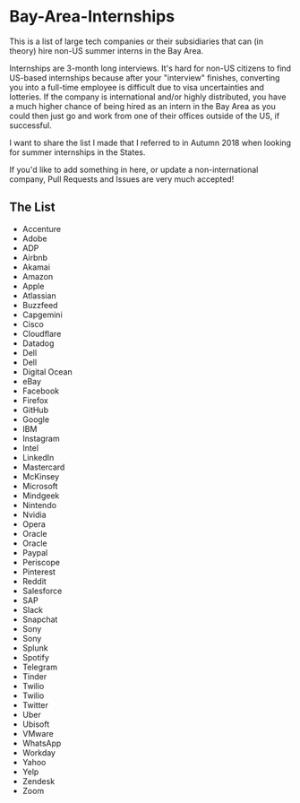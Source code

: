 # Bay-Area-Internships

This is a list of large tech companies or their subsidiaries that can (in theory) hire non-US summer interns in the Bay Area.

Internships are 3-month long interviews. It's hard for non-US citizens to find US-based internships because after your "interview" finishes, converting you into a full-time employee is difficult due to visa uncertainties and lotteries. If the company is international and/or highly distributed, you have a much higher chance of being hired as an intern in the Bay Area as you could then just go and work from one of their offices outside of the US, if successful.

I want to share the list I made that I referred to in Autumn 2018 when looking for summer internships in the States.

If you'd like to add something in here, or update a non-international company, Pull Requests and Issues are very much accepted!

## The List

- Accenture
- Adobe
- ADP
- Airbnb
- Akamai
- Amazon
- Apple
- Atlassian
- Buzzfeed
- Capgemini
- Cisco
- Cloudflare
- Datadog
- Dell
- Dell
- Digital Ocean
- eBay
- Facebook
- Firefox
- GitHub
- Google
- IBM
- Instagram
- Intel
- LinkedIn
- Mastercard
- McKinsey
- Microsoft
- Mindgeek
- Nintendo
- Nvidia
- Opera
- Oracle
- Oracle
- Paypal
- Periscope
- Pinterest
- Reddit
- Salesforce
- SAP
- Slack
- Snapchat
- Sony
- Sony
- Splunk
- Spotify
- Telegram
- Tinder
- Twilio
- Twilio
- Twitter
- Uber
- Ubisoft
- VMware
- WhatsApp
- Workday
- Yahoo
- Yelp
- Zendesk
- Zoom
